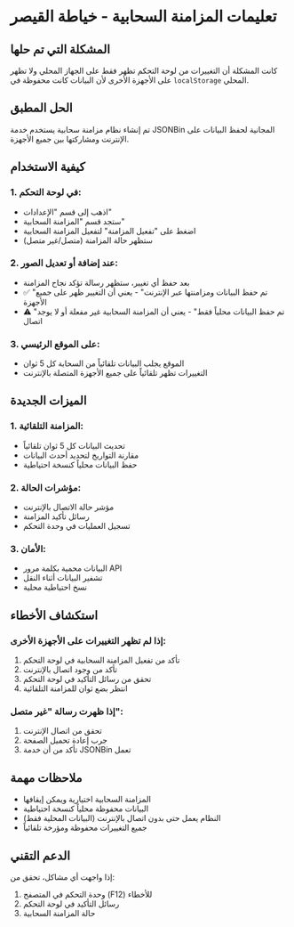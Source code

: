 # تعليمات المزامنة السحابية - خياطة القيصر

## المشكلة التي تم حلها
كانت المشكلة أن التغييرات من لوحة التحكم تظهر فقط على الجهاز المحلي ولا تظهر على الأجهزة الأخرى لأن البيانات كانت محفوظة في `localStorage` المحلي.

## الحل المطبق
تم إنشاء نظام مزامنة سحابية يستخدم خدمة JSONBin المجانية لحفظ البيانات على الإنترنت ومشاركتها بين جميع الأجهزة.

## كيفية الاستخدام

### 1. في لوحة التحكم:
- اذهب إلى قسم "الإعدادات"
- ستجد قسم "المزامنة السحابية"
- اضغط على "تفعيل المزامنة" لتفعيل المزامنة السحابية
- ستظهر حالة المزامنة (متصل/غير متصل)

### 2. عند إضافة أو تعديل الصور:
- بعد حفظ أي تغيير، ستظهر رسالة تؤكد نجاح المزامنة
- ✅ "تم حفظ البيانات ومزامنتها عبر الإنترنت" - يعني أن التغيير ظهر على جميع الأجهزة
- ⚠️ "تم حفظ البيانات محلياً فقط" - يعني أن المزامنة السحابية غير مفعلة أو لا يوجد اتصال

### 3. على الموقع الرئيسي:
- الموقع يجلب البيانات تلقائياً من السحابة كل 5 ثوان
- التغييرات تظهر تلقائياً على جميع الأجهزة المتصلة بالإنترنت

## الميزات الجديدة

### 1. المزامنة التلقائية:
- تحديث البيانات كل 5 ثوان تلقائياً
- مقارنة التواريخ لتحديد أحدث البيانات
- حفظ البيانات محلياً كنسخة احتياطية

### 2. مؤشرات الحالة:
- مؤشر حالة الاتصال بالإنترنت
- رسائل تأكيد المزامنة
- تسجيل العمليات في وحدة التحكم

### 3. الأمان:
- البيانات محمية بكلمة مرور API
- تشفير البيانات أثناء النقل
- نسخ احتياطية محلية

## استكشاف الأخطاء

### إذا لم تظهر التغييرات على الأجهزة الأخرى:
1. تأكد من تفعيل المزامنة السحابية في لوحة التحكم
2. تأكد من وجود اتصال بالإنترنت
3. تحقق من رسائل التأكيد في لوحة التحكم
4. انتظر بضع ثوان للمزامنة التلقائية

### إذا ظهرت رسالة "غير متصل":
1. تحقق من اتصال الإنترنت
2. جرب إعادة تحميل الصفحة
3. تأكد من أن خدمة JSONBin تعمل

## ملاحظات مهمة
- المزامنة السحابية اختيارية ويمكن إيقافها
- البيانات محفوظة محلياً كنسخة احتياطية
- النظام يعمل حتى بدون اتصال بالإنترنت (البيانات المحلية فقط)
- جميع التغييرات محفوظة ومؤرخة تلقائياً

## الدعم التقني
إذا واجهت أي مشاكل، تحقق من:
1. وحدة التحكم في المتصفح (F12) للأخطاء
2. رسائل التأكيد في لوحة التحكم
3. حالة المزامنة السحابية

